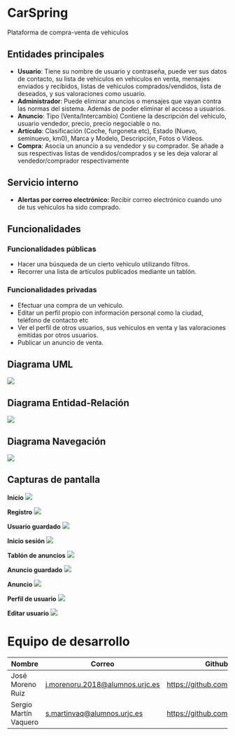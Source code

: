 # CarSpring
Plataforma de compra-venta de vehiculos
## Entidades principales
- **Usuario**: Tiene su nombre de usuario y contraseña, puede ver sus datos de contacto, su lista de vehiculos en vehiculos en venta, mensajes enviados y recibidos, listas de vehiculos comprados/vendidos, lista de deseados, y sus valoraciones como usuario.
- **Administrador**: Puede eliminar anuncios o mensajes que vayan contra las normas del sistema. Además de poder eliminar el acceso a usuarios.
- **Anuncio**: Tipo (Venta/Intercambio) Contiene la descripción del vehiculo, usuario vendedor, precio, precio negociable o no.
- **Artículo**: Clasificación (Coche, furgoneta etc), Estado (Nuevo, seminuevo, km0), Marca y Modelo, Descripción, Fotos o Vídeos.
- **Compra**: Asocia un anuncio a su vendedor y su comprador. Se añade a sus respectivas listas de vendidos/comprados y se les deja valorar al vendedor/comprador respectivamente

## Servicio interno
- **Alertas por correo electrónico:** Recibir correo electrónico cuando uno de tus vehiculos ha sido comprado.

## Funcionalidades
### Funcionalidades públicas
- Hacer una búsqueda de un cierto vehiculo utilizando filtros.
- Recorrer una lista de artículos publicados mediante un tablón. 

### Funcionalidades privadas
- Efectuar una compra de un vehiculo.
- Editar un perfil propio con información personal como la ciudad, teléfono de contacto etc
- Ver el perfil de otros usuarios, sus vehiculos en venta y las valoraciones emitidas por otros usuarios.
- Publicar un anuncio de venta.

## Diagrama UML
<kbd>![](Imagenes/diagramaUML.png)</kbd>

## Diagrama Entidad-Relación
<kbd>![](Imagenes/DiagramaEntidad-Relacion.png)</kbd>

## Diagrama Navegación
<kbd>![](Imagenes/DiagramaNavegacion.PNG)</kbd>

## Capturas de pantalla


**Inicio**
<kbd>![](Imagenes/Inicio.PNG)</kbd>

**Registro**
<kbd>![](Imagenes/Registro.PNG)</kbd>

**Usuario guardado**
<kbd>![](Imagenes/UsuarioGuardado.PNG)</kbd>

**Inicio sesión**
<kbd>![](Imagenes/InicioSesion.PNG)</kbd>

**Tablón de anuncios**
<kbd>![](Imagenes/Tablon.PNG)</kbd>

**Anuncio guardado**
<kbd>![](Imagenes/AnuncioGuardado.PNG)</kbd>

**Anuncio**
<kbd>![](Imagenes/Anuncio.PNG)</kbd>

**Perfil de usuario**
<kbd>![](Imagenes/PerfilUsuario.PNG)</kbd>

**Editar usuario**
<kbd>![](Imagenes/EditarUsuario.PNG)</kbd>





# Equipo de desarrollo
| **Nombre**  | **Correo**  | **Github**  | 
|---|---|---|
| José Moreno Ruiz  | j.morenoru.2018@alumnos.urjc.es   | https://github.com/Jomr02  |  
|  Sergio Martín Vaquero |  s.martinvaq@alumnos.urjc.es | https://github.com/srgmrtnvqr |

